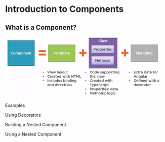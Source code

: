 # Introduction to Components

## What is a Component?

![](/assets/22import.png)

Examples



Using Decorators

Building a Nested Component

Using a Nested Component

